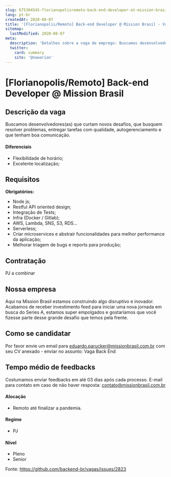 ```yaml
---
slug: 675304545-florianopolisremoto-back-end-developer-at-mission-brasil
lang: pt-br
createdAt: 2020-08-07
title: '[Florianopolis/Remoto] Back-end Developer @ Mission Brasil - Vaga de Emprego'
sitemap:
  lastModified: 2020-08-07
meta:
  description: 'Detalhes sobre a vaga de emprego: Buscamos desenvolvedores(as) que curtam novos desafios, que busquem resolver problemas, entregar tarefas com qualidade, autogerenciamento e que tenham boa comunicação.'
  twitter:
    card: summary
    site: '@nawarian'
---
```


# [Florianopolis/Remoto] Back-end Developer @ Mission Brasil

<!-- 
==================================================
POR FAVOR, SÓ POSTE SE A VAGA FOR PARA FRONT-END!

Não faça distinção de gênero no título da vaga.

Use: "Front-End Developer" ao invés de 
"Desenvolvedor Front-End" \o/

Exemplo: `[São Paulo] Front-End Developer na NOME DA EMPRESA`
==================================================
-->

## Descrição da vaga

Buscamos desenvolvedores(as) que curtam novos desafios, que busquem resolver problemas, entregar tarefas com qualidade, autogerenciamento e que tenham boa comunicação.

#### Diferenciais

- Flexibilidade de horário;
- Excelente localização;

## Requisitos

**Obrigatórios:**
- Node js;
- Restful API oriented design;
- Integração de Tests;
- Infra (Docker / Gitlab);
- AWS, Lambda, SNS, S3, RDS…
- Serverless;
- Criar microservices e abstrair funcionalidades para melhor performance da aplicação;
- Melhorar triagem de bugs e reports para produção;

## Contratação

PJ a combinar

## Nossa empresa

Aqui na Mission Brasil estamos construindo algo disruptivo e inovador. Acabamos de receber investimento feed para iniciar uma nova jornada em busca do Series A, estamos super empolgados e gostaríamos que você fizesse parte desse grande desafio que temos pela frente.

## Como se candidatar

Por favor envie um email para eduardo.parucker@missionbrasil.com.br com seu CV anexado - enviar no assunto: Vaga Back End

## Tempo médio de feedbacks

Costumamos enviar feedbacks em até 03 dias após cada processo.
E-mail para contato em caso de não haver resposta: contato@missionbrasil.com.br

#### Alocação
- Remoto até finalizar a pandemia.

#### Regime
- PJ

#### Nível
- Pleno
- Senior



Fonte: https://github.com/backend-br/vagas/issues/2823